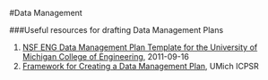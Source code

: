 #Data Management

###Useful resources for drafting Data Management Plans

1. [NSF ENG Data Management Plan Template for the University of Michigan College of Engineering](http://hdl.handle.net/2027.42/86586), 2011-09-16
2. [Framework for Creating a Data Management Plan](http://www.icpsr.umich.edu/icpsrweb/content/datamanagement/dmp/framework.html), UMich ICPSR
